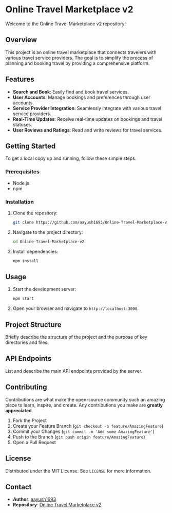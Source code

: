 # Online Travel Marketplace v2

Welcome to the Online Travel Marketplace v2 repository!

## Overview

This project is an online travel marketplace that connects travelers with various travel service providers. The goal is to simplify the process of planning and booking travel by providing a comprehensive platform.

## Features

- **Search and Book**: Easily find and book travel services.
- **User Accounts**: Manage bookings and preferences through user accounts.
- **Service Provider Integration**: Seamlessly integrate with various travel service providers.
- **Real-Time Updates**: Receive real-time updates on bookings and travel statuses.
- **User Reviews and Ratings**: Read and write reviews for travel services.

## Getting Started

To get a local copy up and running, follow these simple steps.

### Prerequisites

- Node.js
- npm

### Installation

1. Clone the repository:
   ```sh
   git clone https://github.com/aayush1693/Online-Travel-Marketplace-v2.git
   ```
2. Navigate to the project directory:
   ```sh
   cd Online-Travel-Marketplace-v2
   ```
3. Install dependencies:
   ```sh
   npm install
   ```

## Usage

1. Start the development server:
   ```sh
   npm start
   ```
2. Open your browser and navigate to `http://localhost:3000`.

## Project Structure

Briefly describe the structure of the project and the purpose of key directories and files.

## API Endpoints

List and describe the main API endpoints provided by the server.

## Contributing

Contributions are what make the open-source community such an amazing place to learn, inspire, and create. Any contributions you make are **greatly appreciated**.

1. Fork the Project
2. Create your Feature Branch (`git checkout -b feature/AmazingFeature`)
3. Commit your Changes (`git commit -m 'Add some AmazingFeature'`)
4. Push to the Branch (`git push origin feature/AmazingFeature`)
5. Open a Pull Request

## License

Distributed under the MIT License. See `LICENSE` for more information.

## Contact

- **Author**: [aayush1693](https://github.com/aayush1693)
- **Repository**: [Online Travel Marketplace v2](https://github.com/aayush1693/Online-Travel-Marketplace-v2)

